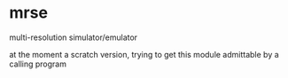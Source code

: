 # mrse
multi-resolution simulator/emulator

at the moment a scratch version, trying to get this module
admittable by a calling program

